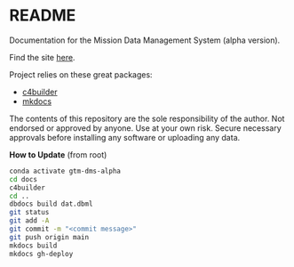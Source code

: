 # README

Documentation for the Mission Data Management System (alpha version).

Find the site [here](https://eanderson-ei.github.io/gtm-dms-alpha/).

Project relies on these great packages:

- [c4builder](link/to/c4builder) 
- [mkdocs](https://www.mkdocs.org/)

The contents of this repository are the sole responsibility of the author. Not endorsed or approved by anyone. Use at your own risk. Secure necessary approvals before installing any software or uploading any data.

**How to Update** (from root)

```bash
conda activate gtm-dms-alpha
cd docs
c4builder
cd ..
dbdocs build dat.dbml
git status
git add -A
git commit -m "<commit message>"
git push origin main
mkdocs build
mkdocs gh-deploy
```

